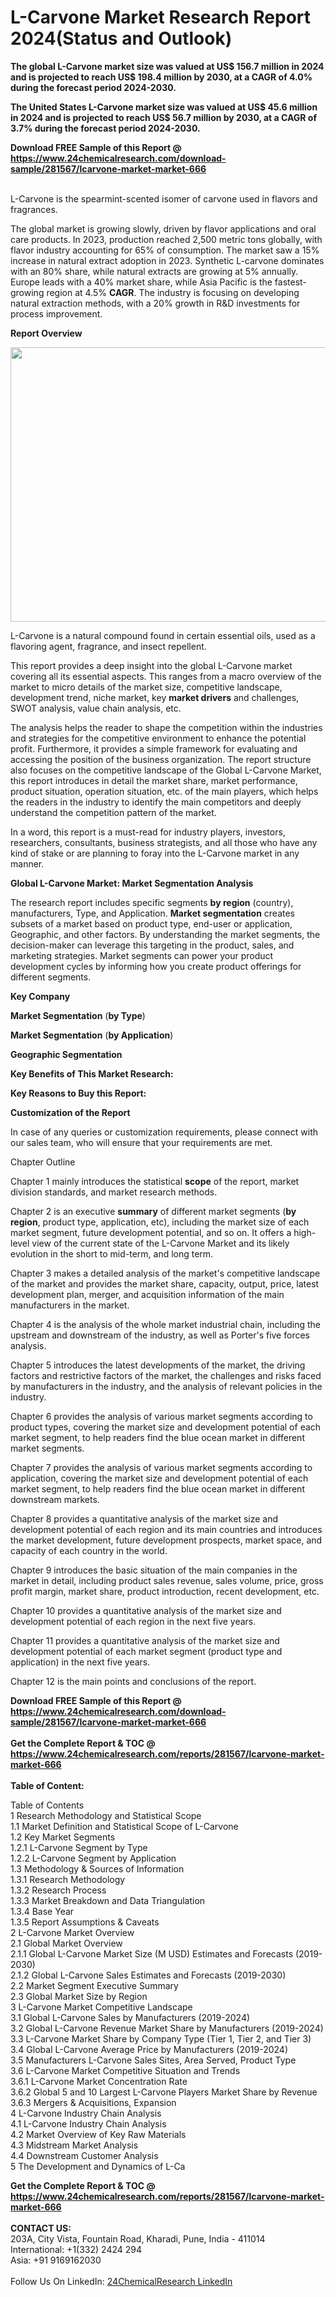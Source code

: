 <h1>L-Carvone Market Research Report 2024(Status and Outlook)</h1><p><strong>The global L-Carvone market size was valued at US$ 156.7 million in 2024 and is projected to reach US$ 198.4 million by 2030, at a CAGR of 4.0% during the forecast period 2024-2030.</strong></p><p>
</p><p><strong>The United States L-Carvone market size was valued at US$ 45.6 million in 2024 and is projected to reach US$ 56.7 million by 2030, at a CAGR of 3.7% during the forecast period 2024-2030.</strong></p><div><b>Download FREE Sample of this Report @ 
            <a href="https://www.24chemicalresearch.com/download-sample/281567/lcarvone-market-market-666">
            https://www.24chemicalresearch.com/download-sample/281567/lcarvone-market-market-666</a></b></div><br><p>
</p><p>L-Carvone is the spearmint-scented isomer of carvone used in flavors and fragrances.</p><p>
</p><p>The global market is growing slowly, driven by flavor applications and oral care products. In 2023, production reached 2,500 metric tons globally, with flavor industry accounting for 65% of consumption. The market saw a 15% increase in natural extract adoption in 2023. Synthetic L-carvone dominates with an 80% share, while natural extracts are growing at 5% annually. Europe leads with a 40% market share, while Asia Pacific is the fastest-growing region at 4.5% <strong>CAGR</strong>. The industry is focusing on developing natural extraction methods, with a 20% growth in R&amp;D investments for process improvement.</p><p>
</p><p><strong>Report Overview</strong></p><p>
</p><p><strong><img alt="" src="https://24chemicalresearch.com/assets/report-images/L-Carvone.png" style="height:439px; width:731px"></strong></p><p>
</p><p></p><p>
</p><p>L-Carvone is a natural compound found in certain essential oils, used as a flavoring agent, fragrance, and insect repellent.</p><p>
</p><p>This report provides a deep insight into the global L-Carvone market covering all its essential aspects. This ranges from a macro overview of the market to micro details of the market size, competitive landscape, development trend, niche market, key <strong>market drivers</strong> and challenges, SWOT analysis, value chain analysis, etc.</p><p>
</p><p>The analysis helps the reader to shape the competition within the industries and strategies for the competitive environment to enhance the potential profit. Furthermore, it provides a simple framework for evaluating and accessing the position of the business organization. The report structure also focuses on the competitive landscape of the Global L-Carvone Market, this report introduces in detail the market share, market performance, product situation, operation situation, etc. of the main players, which helps the readers in the industry to identify the main competitors and deeply understand the competition pattern of the market.</p><p>
</p><p>In a word, this report is a must-read for industry players, investors, researchers, consultants, business strategists, and all those who have any kind of stake or are planning to foray into the L-Carvone market in any manner.</p><p>
</p><p><strong>Global L-Carvone Market: Market Segmentation Analysis</strong></p><p>
</p><p>The research report includes specific segments <strong>by region</strong> (country), manufacturers, Type, and Application. <strong>Market segmentation</strong> creates subsets of a market based on product type, end-user or application, Geographic, and other factors. By understanding the market segments, the decision-maker can leverage this targeting in the product, sales, and marketing strategies. Market segments can power your product development cycles by informing how you create product offerings for different segments.</p><p>
</p><p><strong>Key Company</strong></p><p>
</p><p>
</p><p><strong>Market Segmentation</strong> (<strong>by Type</strong>)</p><p>
</p><p>
</p><p><strong>Market Segmentation</strong> (<strong>by Application</strong>)</p><p>
</p><p>
</p><p><strong>Geographic Segmentation</strong></p><p>
</p><p>
</p><p><strong>Key Benefits of This Market Research:</strong></p><p>
</p><p>
</p><p><strong>Key Reasons to Buy this Report:</strong></p><p>
</p><p>
</p><p><strong>Customization of the Report</strong></p><p>
</p><p>In case of any queries or customization requirements, please connect with our sales team, who will ensure that your requirements are met.</p><p>
</p><p>Chapter Outline</p><p>
</p><p>Chapter 1 mainly introduces the statistical <strong>scope</strong> of the report, market division standards, and market research methods.</p><p>
</p><p>Chapter 2 is an executive <strong>summary</strong> of different market segments (<strong>by region</strong>, product type, application, etc), including the market size of each market segment, future development potential, and so on. It offers a high-level view of the current state of the L-Carvone Market and its likely evolution in the short to mid-term, and long term.</p><p>
</p><p>Chapter 3 makes a detailed analysis of the market's competitive landscape of the market and provides the market share, capacity, output, price, latest development plan, merger, and acquisition information of the main manufacturers in the market.</p><p>
</p><p>Chapter 4 is the analysis of the whole market industrial chain, including the upstream and downstream of the industry, as well as Porter's five forces analysis.</p><p>
</p><p>Chapter 5 introduces the latest developments of the market, the driving factors and restrictive factors of the market, the challenges and risks faced by manufacturers in the industry, and the analysis of relevant policies in the industry.</p><p>
</p><p>Chapter 6 provides the analysis of various market segments according to product types, covering the market size and development potential of each market segment, to help readers find the blue ocean market in different market segments.</p><p>
</p><p>Chapter 7 provides the analysis of various market segments according to application, covering the market size and development potential of each market segment, to help readers find the blue ocean market in different downstream markets.</p><p>
</p><p>Chapter 8 provides a quantitative analysis of the market size and development potential of each region and its main countries and introduces the market development, future development prospects, market space, and capacity of each country in the world.</p><p>
</p><p>Chapter 9 introduces the basic situation of the main companies in the market in detail, including product sales revenue, sales volume, price, gross profit margin, market share, product introduction, recent development, etc.</p><p>
</p><p>Chapter 10 provides a quantitative analysis of the market size and development potential of each region in the next five years.</p><p>
</p><p>Chapter 11 provides a quantitative analysis of the market size and development potential of each market segment (product type and application) in the next five years.</p><p>
</p><p>Chapter 12 is the main points and conclusions of the report.</p><div><b>Download FREE Sample of this Report @ 
            <a href="https://www.24chemicalresearch.com/download-sample/281567/lcarvone-market-market-666">
            https://www.24chemicalresearch.com/download-sample/281567/lcarvone-market-market-666</a></b></div><br><div><b>Get the Complete Report & TOC @ 
            <a href="https://www.24chemicalresearch.com/reports/281567/lcarvone-market-market-666">
            https://www.24chemicalresearch.com/reports/281567/lcarvone-market-market-666</a></b></div><br>
            <b>Table of Content:</b><p>Table of Contents<br />
 1 Research Methodology and Statistical Scope<br />
 1.1 Market Definition and Statistical Scope of L-Carvone<br />
 1.2 Key Market Segments<br />
 1.2.1 L-Carvone Segment by Type<br />
 1.2.2 L-Carvone Segment by Application<br />
 1.3 Methodology & Sources of Information<br />
 1.3.1 Research Methodology<br />
 1.3.2 Research Process<br />
 1.3.3 Market Breakdown and Data Triangulation<br />
 1.3.4 Base Year<br />
 1.3.5 Report Assumptions & Caveats<br />
 2 L-Carvone Market Overview<br />
 2.1 Global Market Overview<br />
 2.1.1 Global L-Carvone Market Size (M USD) Estimates and Forecasts (2019-2030)<br />
 2.1.2 Global L-Carvone Sales Estimates and Forecasts (2019-2030)<br />
 2.2 Market Segment Executive Summary<br />
 2.3 Global Market Size by Region<br />
 3 L-Carvone Market Competitive Landscape<br />
 3.1 Global L-Carvone Sales by Manufacturers (2019-2024)<br />
 3.2 Global L-Carvone Revenue Market Share by Manufacturers (2019-2024)<br />
 3.3 L-Carvone Market Share by Company Type (Tier 1, Tier 2, and Tier 3)<br />
 3.4 Global L-Carvone Average Price by Manufacturers (2019-2024)<br />
 3.5 Manufacturers L-Carvone Sales Sites, Area Served, Product Type<br />
 3.6 L-Carvone Market Competitive Situation and Trends<br />
 3.6.1 L-Carvone Market Concentration Rate<br />
 3.6.2 Global 5 and 10 Largest L-Carvone Players Market Share by Revenue<br />
 3.6.3 Mergers & Acquisitions, Expansion<br />
 4 L-Carvone Industry Chain Analysis<br />
 4.1 L-Carvone Industry Chain Analysis<br />
 4.2 Market Overview of Key Raw Materials<br />
 4.3 Midstream Market Analysis<br />
 4.4 Downstream Customer Analysis<br />
 5 The Development and Dynamics of L-Ca</p><div><b>Get the Complete Report & TOC @ 
            <a href="https://www.24chemicalresearch.com/reports/281567/lcarvone-market-market-666">
            https://www.24chemicalresearch.com/reports/281567/lcarvone-market-market-666</a></b></div><br><b>CONTACT US:</b><br>
            203A, City Vista, Fountain Road, Kharadi, Pune, India - 411014<br>
            International: +1(332) 2424 294<br>
            Asia: +91 9169162030 <br><br>
            Follow Us On LinkedIn: <a href="https://www.linkedin.com/company/24chemicalresearch/">24ChemicalResearch LinkedIn</a>